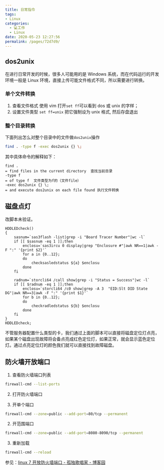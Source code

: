 ```yaml
---
title: 日常指令
tags: 
- Linux
categories: 
  - 💻工作
  - Linux
date: 2020-05-23 12:27:56
permalink: /pages/72d7d9/
---
```

## dos2unix

在进行日常开发的时候，很多人可能用的是 Windows 系统，而在代码运行的开发环境一般是 Linux 环境，直接上传可能文件格式不同，所以需要进行转换。

### 单个文件转换

1. 查看文件格式
使用 vim 打开`set ff`可以看到 dos 或 unix 的字样；
2. 设置文件类型
`set ff=unix`
把它强制设为 unix 格式, 然后存盘退出

### 整个目录转换

下面列出怎么对整个目录中的文件做`dos2unix`操作  

```bash
find . -type f -exec dos2unix {} \;
```

其中具体命令的解释如下：

```plain
find .
= find files in the current directory  查找当前目录
-type f
= of type f  文件类型为f的（文件file）
-exec dos2unix {} \;
= and execute dos2unix on each file found 执行文件转换
```

## 磁盘点灯

改脚本未验证。

```shell
HDDLEDcheck()
{
    sasnum=`sas3flash -list|grep -i "Board Tracer Number"|wc -l`
    if [[ $sasnum -eq 1 ]];then
        enclosu=`sas3ircu 0 display|grep "Enclosure #"|awk NR==1|awk -F ":" '{print $2}'`
        for a in {0..12};
        do
            checksasledstatus ${a} $enclosu
        done
    fi

    radnum=`storcli64 /call show|grep -i "Status = Success"|wc -l`
    if [[ $radnum -eq 1 ]];then
        enclosu=`storcli64 /c0 show|grep -A 3  "EID:Slt DID State DG"|awk NR==3|awk -F ":" '{print $1}'`
        for b in {0..12};
        do
            checkradledstatus ${b} $enclosu
        done
    fi
}
HDDLEDcheck;
```

不管服务器配置什么类型的卡，我们通过上面的脚本可以直接将磁盘定位灯点亮，如果某个磁盘出现故障将会备点亮成红色定位灯，如果正常，就会显示蓝色定位灯。通过点亮定位灯的颜色我们就可以直接找到故障磁盘。

## 防火墙开放端口

1. 查看防火墙端口列表

```bash
firewall-cmd --list-ports
```

2. 打开防火墙端口

1. 开单个端口

```bash
firewall-cmd --zone=public --add-port=80/tcp --permanent
```

2. 开范围端口

```bash
firewall-cmd --zone=public --add-port=8080-8090/tcp --permanent
```

3. 重新加载

```bash
firewall-cmd --reload
```

参见：[linux 7 开放防火墙端口 - 孤独歌唱家 - 博客园](https://www.cnblogs.com/caiwangblogs/p/11445948.html)
